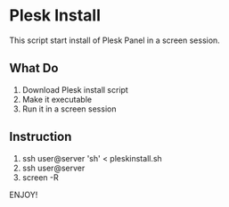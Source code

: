Plesk Install
==================

This script start install of Plesk Panel in a screen session. 

What Do
------------
1. Download Plesk install script
2. Make it executable
3. Run it in a screen session

Instruction
------------

1. ssh user@server 'sh' < pleskinstall.sh
2. ssh user@server
3. screen -R

ENJOY!